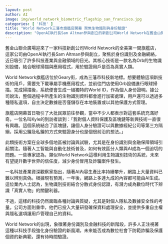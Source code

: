 ```yaml
---
layout: post
author: AI
image: img/world_network_biometric_flagship_san_francisco.jpg
categories: [ '科技' ]
title: "World Network三藩市旗艦店開幕 聚焦生物識別與身份驗證"
description: "OpenAI執行長Sam Altman參與創立的新創公司World Network在舊金山開設全美首家旗艦店，主打結合眼球掃描與區塊鏈技術的身份驗證方案，吸引科技與金融產業關注，同時引發對數據隱私與真實人類辨識的熱烈討論。"
---
```

舊金山聯合廣場迎來了一家科技新創公司World Network的全美第一間旗艦店，這家公司由OpenAI執行長Sam Altman參與創立，聚焦於身份識別及金融網絡，近日吸引了許多科技產業與金融領域的目光。其核心技術是一款名為Orb的生物識別設備，結合眼球掃描與應用程式，用於驗證用戶是否為真實人類。

World Network旗艦店位於Geary街，成為三藩市科技新地標。想要體驗這項新技術的用戶，需要先下載專屬手機應用程式，並前往門店使用Orb設備進行眼球掃描。完成掃描後，系統便會生成一組獨特的World ID，作為個人身份證明。據公司說法，整個過程中所產生的生物識別資料都會進行加密處理，用戶還可以透過多種隱私選項，自主決定數據是否僅儲存在本地裝置或以其他保護方式管理。

旗艦店開幕首日吸引了大批民眾前往參觀，當中不少人都表示對這套系統充滿好奇。一位名叫Kyle的到訪者談到：「我對個人資料保護及區塊鏈等新興技術一直很有興趣。這個系統結合了區塊鏈，讓個人身分驗證可以與數據經紀公司等第三方隔絕，採用公鑰及私鑰的方式來驗證身分也是個很前沿的想法。」

此類技術方案在全球多個地區被討論與試驗，尤其是在身份識別與金融保障領域引起關注。隨著人工智能與自動化技術普及，如何有效區分人類與AI成為一個迫切的問題。一些專家認為，類似World Network這樣利用生物識別技術的系統，未來有望提升數字世界的信任度，減少身份冒用及詐騙案件發生。

一名科技產業資深觀察家指出，隨著AI內容生產比率持續攀升，網路上大量資料已難以辨別真偽。根據現有預測，一年後，網路上多達九成的內容都可能由AI生成。這位業內人士認為，生物識別技術結合分散式身份認證，有潛力成為數位時代下辨識「真實人物」的關鍵利器。

不過，這樣的科技仍然面臨各種討論與質疑，尤其是對個人隱私及數據安全性的考量。公司方面則重申，他們已投入大量研發確保資料處理安全，並提供多重自主權與隱私選項讓用戶管理自己的資料。

World Network的出現，象徵著身份識別及金融科技的新階段，許多人正注視著這種以科技手段強化身份驗證的新風潮，未來能否成為數位社會下防範詐騙及保護個資的新典範，還有待時間驗證。